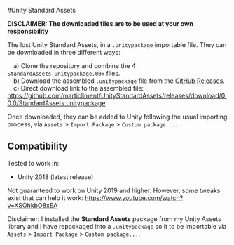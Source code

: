#Unity Standard Assets

**DISCLAIMER: The downloaded files are to be used at your own responsibility**

The lost Unity Standard Assets, in a `.unitypackage` importable file. They can be downloaded in three different ways:

&emsp;a) Clone the repository and combine the 4 `StandardAssets.unitypackage.00x` files.<br>
&emsp;b) Download the assembled `.unitypackage` file from the [GitHub Releases](https://github.com/marticliment/UnityStandardAssets/releases/tag/0.0.0).<br>
&emsp;c) Direct download link to the assembled file: https://github.com/marticliment/UnityStandardAssets/releases/download/0.0.0/StandardAssets.unitypackage

Once downloaded, they can be added to Unity following the usual importing process, via `Assets` > `Import Package` > `Custom package...`.

## Compatibility

Tested to work in:
 - Unity 2018 (latest release)

Not guaranteed to work on Unity 2019 and higher. However, some tweaks exist that can help it work: https://www.youtube.com/watch?v=XSOhkbO8xEA


Disclaimer: I installed the **Standard Assets** package from my Unity Assets library and I have repackaged into a `.unitypackage` so it to be importable via `Assets` > `Import Package` > `Custom package...`.

